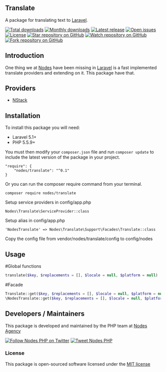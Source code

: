 ## Translate

A package for translating text to [Laravel](http://laravel.com/docs).

[![Total downloads](https://img.shields.io/packagist/dt/nodes/translate.svg)](https://packagist.org/packages/nodes/translate)
[![Monthly downloads](https://img.shields.io/packagist/dm/nodes/translate.svg)](https://packagist.org/packages/nodes/translate)
[![Latest release](https://img.shields.io/packagist/v/nodes/translate.svg)](https://packagist.org/packages/nodes/translate)
[![Open issues](https://img.shields.io/github/issues/nodes-php/translate.svg)](https://github.com/nodes-php/translate/issues)
[![License](https://img.shields.io/packagist/l/nodes/translate.svg)](https://packagist.org/packages/nodes/translate)
[![Star repository on GitHub](https://img.shields.io/github/stars/nodes-php/translate.svg?style=social&label=Star)](https://github.com/nodes-php/translate/stargazers)
[![Watch repository on GitHub](https://img.shields.io/github/watchers/nodes-php/translate.svg?style=social&label=Watch)](https://github.com/nodes-php/translate/watchers)
[![Fork repository on GitHub](https://img.shields.io/github/forks/nodes-php/translate.svg?style=social&label=Fork)](https://github.com/nodes-php/translate/network)

## Introduction
One thing we at [Nodes](http://nodesagency.com) have been missing in [Laravel](http://laravel.com/docs) is a fast implemented translate providers and extending on it. This package have that.

## Providers
 - [NStack](http://nstack.io)

## Installation

To install this package you will need:

* Laravel 5.1+
* PHP 5.5.9+

You must then modify your `composer.json` file and run `composer update` to include the latest version of the package in your project.

```
"require": {
    "nodes/translate": "^0.1"
}
```

Or you can run the composer require command from your terminal.

```
composer require nodes/translate
```

Setup service providers in config/app.php

```
Nodes\Translate\ServiceProvider::class
```

Setup alias in config/app.php

```
'NodesTranslate' => Nodes\Translate\Support\Facades\Translate::class
```

Copy the config file from vendor/nodes/translate/config to config/nodes

## Usage

#Global functions

```php
translate($key, $replacements = [], $locale = null, $platform = null)
```

#Facade

```php
Translate::get($key, $replacements = [], $locale = null, $platform = null)
\NodesTranslate::get($key, $replacements = [], $locale = null, $platform = null) (alias)
```

## Developers / Maintainers

This package is developed and maintained by the PHP team at [Nodes Agency](http://nodesagency.com)

[![Follow Nodes PHP on Twitter](https://img.shields.io/twitter/follow/nodesphp.svg?style=social)](https://twitter.com/nodesphp) [![Tweet Nodes PHP](https://img.shields.io/twitter/url/http/nodesphp.svg?style=social)](https://twitter.com/nodesphp)

### License

This package is open-sourced software licensed under the [MIT license](http://opensource.org/licenses/MIT)
